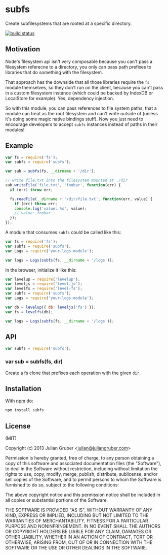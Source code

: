 # subfs

Create subfilesystems that are rooted at a specific directory.

[![build status](https://secure.travis-ci.org/juliangruber/subfs.png)](http://travis-ci.org/juliangruber/subfs)

## Motivation

Node's filesystem api isn't very composable because you can't pass a filesystem referecne to a directory,
you only can pass path prefixes to libraries that do something with the filesystem.

That approach has the downside that all those libraries require the `fs` module themselves, so they
don't run on the client, because you can't pass in a custom filesystem instance (which could be backed
by IndexDB or LocalStore for example). Yes, dependency injection.

So with this module, you can pass references to file system paths, that a module can treat as the root
filesystem and can't write outside of (unless it's doing some magic native bindings stuff). Now you just
need to encourage developers to accept `subfs` instances instead of paths in their modules!

## Example

```js
var fs = require('fs');
var subfs = require('subfs');

var sub = subfs(fs, __dirname + '/dir');

// write file.txt into the filesystem mounted at ./dir
sub.writeFile('file.txt', 'foobar', function(err) {
  if (err) throw err;

  fs.readFile(__dirname + '/dir/file.txt', function(err, value) {
    if (err) throw err;
    console.log('value: %s', value);
    // value: foobar
  });
});
```

A module that consumes `subfs` could be called like this:

```js
var fs = require('fs');
var subfs = require('subfs');
var Logs = require('your-logs-module');

var logs = Logs(subfs(fs, __dirname + '/logs'));
```

In the browser, initialize it like this:

```js
var levelup = require('levelup');
var leveljs = require('level.js');
var levelfs = require('level-fs');
var subfs = require('subfs');
var Logs = require('your-logs-module');

var db = levelup({ db: leveljs('fs') });
var fs = levelfs(db);

var logs = Logs(subfs(fs, __dirname + '/logs'));
```

## API

```js
var subfs = require('subfs');
```

### var sub = subfs(fs, dir)

Create a [fs](http://nodejs.org/api/fs.html) clone that prefixes each operation
with the given `dir`.

## Installation

With [npm](https://npmjs.org) do:

```bash
npm install subfs
```

## License

(MIT)

Copyright (c) 2013 Julian Gruber &lt;julian@juliangruber.com&gt;

Permission is hereby granted, free of charge, to any person obtaining a copy of
this software and associated documentation files (the "Software"), to deal in
the Software without restriction, including without limitation the rights to
use, copy, modify, merge, publish, distribute, sublicense, and/or sell copies
of the Software, and to permit persons to whom the Software is furnished to do
so, subject to the following conditions:

The above copyright notice and this permission notice shall be included in all
copies or substantial portions of the Software.

THE SOFTWARE IS PROVIDED "AS IS", WITHOUT WARRANTY OF ANY KIND, EXPRESS OR
IMPLIED, INCLUDING BUT NOT LIMITED TO THE WARRANTIES OF MERCHANTABILITY,
FITNESS FOR A PARTICULAR PURPOSE AND NONINFRINGEMENT. IN NO EVENT SHALL THE
AUTHORS OR COPYRIGHT HOLDERS BE LIABLE FOR ANY CLAIM, DAMAGES OR OTHER
LIABILITY, WHETHER IN AN ACTION OF CONTRACT, TORT OR OTHERWISE, ARISING FROM,
OUT OF OR IN CONNECTION WITH THE SOFTWARE OR THE USE OR OTHER DEALINGS IN THE
SOFTWARE.
